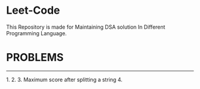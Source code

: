 # Leet-Code
This Repository is made for Maintaining DSA solution In Different Programming Language.

# PROBLEMS
<hr>
1.
2.
3. Maximum score after splitting a string
4.
